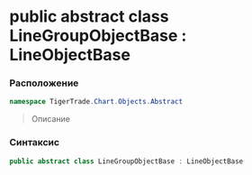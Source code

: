 
# public abstract class LineGroupObjectBase : LineObjectBase
### Расположение
```csharp
namespace TigerTrade.Chart.Objects.Abstract
```



> Описание

### Синтаксис
```csharp
public abstract class LineGroupObjectBase : LineObjectBase
```




